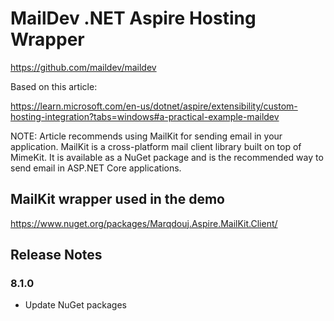 # MailDev .NET Aspire Hosting Wrapper

https://github.com/maildev/maildev

Based on this article:

https://learn.microsoft.com/en-us/dotnet/aspire/extensibility/custom-hosting-integration?tabs=windows#a-practical-example-maildev

NOTE: Article recommends using MailKit for sending email in your application. 
MailKit is a cross-platform mail client library built on top of MimeKit. 
It is available as a NuGet package and is the recommended way to send email in ASP.NET Core applications.

## MailKit wrapper used in the demo

https://www.nuget.org/packages/Marqdouj.Aspire.MailKit.Client/

## Release Notes
### 8.1.0
- Update NuGet packages

